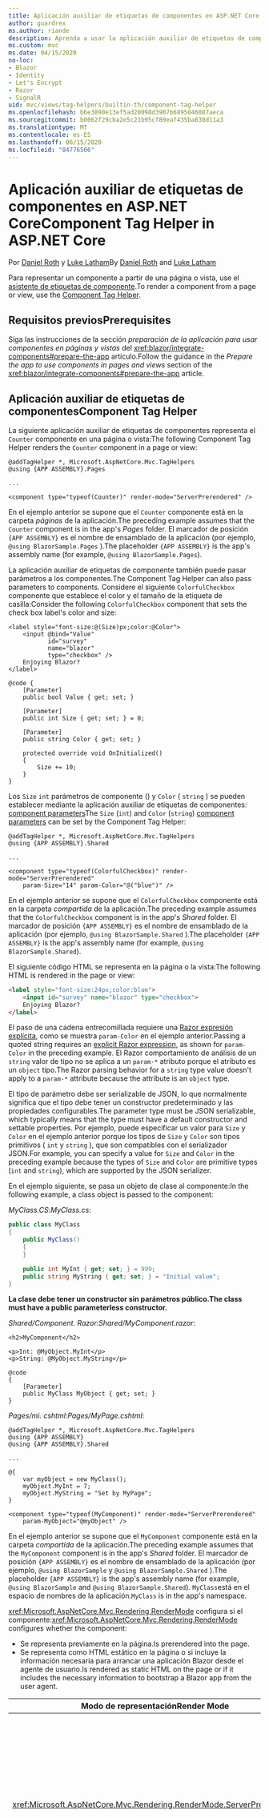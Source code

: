 ```yaml
---
title: Aplicación auxiliar de etiquetas de componentes en ASP.NET Core
author: guardrex
ms.author: riande
description: Aprenda a usar la aplicación auxiliar de etiquetas de componentes de ASP.NET Core para representar Razor componentes en páginas y vistas.
ms.custom: mvc
ms.date: 04/15/2020
no-loc:
- Blazor
- Identity
- Let's Encrypt
- Razor
- SignalR
uid: mvc/views/tag-helpers/builtin-th/component-tag-helper
ms.openlocfilehash: b6e3890e13ef5ad20098d3907b6895046087aeca
ms.sourcegitcommit: b0062f29cba2e5c21b95cf89eaf435ba830d11a3
ms.translationtype: MT
ms.contentlocale: es-ES
ms.lasthandoff: 06/15/2020
ms.locfileid: "84776506"
---
```

# <a name="component-tag-helper-in-aspnet-core"></a><span data-ttu-id="14216-103">Aplicación auxiliar de etiquetas de componentes en ASP.NET Core</span><span class="sxs-lookup"><span data-stu-id="14216-103">Component Tag Helper in ASP.NET Core</span></span>

<span data-ttu-id="14216-104">Por [Daniel Roth](https://github.com/danroth27) y [Luke Latham](https://github.com/guardrex)</span><span class="sxs-lookup"><span data-stu-id="14216-104">By [Daniel Roth](https://github.com/danroth27) and [Luke Latham](https://github.com/guardrex)</span></span>

<span data-ttu-id="14216-105">Para representar un componente a partir de una página o vista, use el [asistente de etiquetas de componente](xref:Microsoft.AspNetCore.Mvc.TagHelpers.ComponentTagHelper).</span><span class="sxs-lookup"><span data-stu-id="14216-105">To render a component from a page or view, use the [Component Tag Helper](xref:Microsoft.AspNetCore.Mvc.TagHelpers.ComponentTagHelper).</span></span>

## <a name="prerequisites"></a><span data-ttu-id="14216-106">Requisitos previos</span><span class="sxs-lookup"><span data-stu-id="14216-106">Prerequisites</span></span>

<span data-ttu-id="14216-107">Siga las instrucciones de la sección *preparación de la aplicación para usar componentes en páginas y vistas* del <xref:blazor/integrate-components#prepare-the-app> artículo.</span><span class="sxs-lookup"><span data-stu-id="14216-107">Follow the guidance in the *Prepare the app to use components in pages and views* section of the <xref:blazor/integrate-components#prepare-the-app> article.</span></span>

## <a name="component-tag-helper"></a><span data-ttu-id="14216-108">Aplicación auxiliar de etiquetas de componentes</span><span class="sxs-lookup"><span data-stu-id="14216-108">Component Tag Helper</span></span>

<span data-ttu-id="14216-109">La siguiente aplicación auxiliar de etiquetas de componentes representa el `Counter` componente en una página o vista:</span><span class="sxs-lookup"><span data-stu-id="14216-109">The following Component Tag Helper renders the `Counter` component in a page or view:</span></span>

```cshtml
@addTagHelper *, Microsoft.AspNetCore.Mvc.TagHelpers
@using {APP ASSEMBLY}.Pages

...

<component type="typeof(Counter)" render-mode="ServerPrerendered" />
```

<span data-ttu-id="14216-110">En el ejemplo anterior se supone que el `Counter` componente está en la carpeta *páginas* de la aplicación.</span><span class="sxs-lookup"><span data-stu-id="14216-110">The preceding example assumes that the `Counter` component is in the app's *Pages* folder.</span></span> <span data-ttu-id="14216-111">El marcador de posición `{APP ASSEMBLY}` es el nombre de ensamblado de la aplicación (por ejemplo, `@using BlazorSample.Pages` ).</span><span class="sxs-lookup"><span data-stu-id="14216-111">The placeholder `{APP ASSEMBLY}` is the app's assembly name (for example, `@using BlazorSample.Pages`).</span></span>

<span data-ttu-id="14216-112">La aplicación auxiliar de etiquetas de componente también puede pasar parámetros a los componentes.</span><span class="sxs-lookup"><span data-stu-id="14216-112">The Component Tag Helper can also pass parameters to components.</span></span> <span data-ttu-id="14216-113">Considere el siguiente `ColorfulCheckbox` componente que establece el color y el tamaño de la etiqueta de casilla:</span><span class="sxs-lookup"><span data-stu-id="14216-113">Consider the following `ColorfulCheckbox` component that sets the check box label's color and size:</span></span>

```razor
<label style="font-size:@(Size)px;color:@Color">
    <input @bind="Value"
           id="survey" 
           name="blazor" 
           type="checkbox" />
    Enjoying Blazor?
</label>

@code {
    [Parameter]
    public bool Value { get; set; }

    [Parameter]
    public int Size { get; set; } = 8;

    [Parameter]
    public string Color { get; set; }

    protected override void OnInitialized()
    {
        Size += 10;
    }
}
```

<span data-ttu-id="14216-114">Los `Size` `int` parámetros de componente () y `Color` ( `string` ) se pueden establecer mediante la aplicación auxiliar de etiquetas de componentes: [component parameters](xref:blazor/components#component-parameters)</span><span class="sxs-lookup"><span data-stu-id="14216-114">The `Size` (`int`) and `Color` (`string`) [component parameters](xref:blazor/components#component-parameters) can be set by the Component Tag Helper:</span></span>

```cshtml
@addTagHelper *, Microsoft.AspNetCore.Mvc.TagHelpers
@using {APP ASSEMBLY}.Shared

...

<component type="typeof(ColorfulCheckbox)" render-mode="ServerPrerendered" 
    param-Size="14" param-Color="@("blue")" />
```

<span data-ttu-id="14216-115">En el ejemplo anterior se supone que el `ColorfulCheckbox` componente está en la carpeta *compartida* de la aplicación.</span><span class="sxs-lookup"><span data-stu-id="14216-115">The preceding example assumes that the `ColorfulCheckbox` component is in the app's *Shared* folder.</span></span> <span data-ttu-id="14216-116">El marcador de posición `{APP ASSEMBLY}` es el nombre de ensamblado de la aplicación (por ejemplo, `@using BlazorSample.Shared` ).</span><span class="sxs-lookup"><span data-stu-id="14216-116">The placeholder `{APP ASSEMBLY}` is the app's assembly name (for example, `@using BlazorSample.Shared`).</span></span>

<span data-ttu-id="14216-117">El siguiente código HTML se representa en la página o la vista:</span><span class="sxs-lookup"><span data-stu-id="14216-117">The following HTML is rendered in the page or view:</span></span>

```html
<label style="font-size:24px;color:blue">
    <input id="survey" name="blazor" type="checkbox">
    Enjoying Blazor?
</label>
```

<span data-ttu-id="14216-118">El paso de una cadena entrecomillada requiere una [ Razor expresión explícita](xref:mvc/views/razor#explicit-razor-expressions), como se muestra `param-Color` en el ejemplo anterior.</span><span class="sxs-lookup"><span data-stu-id="14216-118">Passing a quoted string requires an [explicit Razor expression](xref:mvc/views/razor#explicit-razor-expressions), as shown for `param-Color` in the preceding example.</span></span> <span data-ttu-id="14216-119">El Razor comportamiento de análisis de un `string` valor de tipo no se aplica a un `param-*` atributo porque el atributo es un `object` tipo.</span><span class="sxs-lookup"><span data-stu-id="14216-119">The Razor parsing behavior for a `string` type value doesn't apply to a `param-*` attribute because the attribute is an `object` type.</span></span>

<span data-ttu-id="14216-120">El tipo de parámetro debe ser serializable de JSON, lo que normalmente significa que el tipo debe tener un constructor predeterminado y las propiedades configurables.</span><span class="sxs-lookup"><span data-stu-id="14216-120">The parameter type must be JSON serializable, which typically means that the type must have a default constructor and settable properties.</span></span> <span data-ttu-id="14216-121">Por ejemplo, puede especificar un valor para `Size` y `Color` en el ejemplo anterior porque los tipos de `Size` y `Color` son tipos primitivos ( `int` y `string` ), que son compatibles con el serializador JSON.</span><span class="sxs-lookup"><span data-stu-id="14216-121">For example, you can specify a value for `Size` and `Color` in the preceding example because the types of `Size` and `Color` are primitive types (`int` and `string`), which are supported by the JSON serializer.</span></span>

<span data-ttu-id="14216-122">En el ejemplo siguiente, se pasa un objeto de clase al componente:</span><span class="sxs-lookup"><span data-stu-id="14216-122">In the following example, a class object is passed to the component:</span></span>

<span data-ttu-id="14216-123">*MyClass.CS*:</span><span class="sxs-lookup"><span data-stu-id="14216-123">*MyClass.cs*:</span></span>

```csharp
public class MyClass
{
    public MyClass()
    {
    }

    public int MyInt { get; set; } = 999;
    public string MyString { get; set; } = "Initial value";
}
```

<span data-ttu-id="14216-124">**La clase debe tener un constructor sin parámetros público.**</span><span class="sxs-lookup"><span data-stu-id="14216-124">**The class must have a public parameterless constructor.**</span></span>

<span data-ttu-id="14216-125">*Shared/Component. Razor*:</span><span class="sxs-lookup"><span data-stu-id="14216-125">*Shared/MyComponent.razor*:</span></span>

```razor
<h2>MyComponent</h2>

<p>Int: @MyObject.MyInt</p>
<p>String: @MyObject.MyString</p>

@code
{
    [Parameter]
    public MyClass MyObject { get; set; }
}
```

<span data-ttu-id="14216-126">*Pages/mi. cshtml*:</span><span class="sxs-lookup"><span data-stu-id="14216-126">*Pages/MyPage.cshtml*:</span></span>

```cshtml
@addTagHelper *, Microsoft.AspNetCore.Mvc.TagHelpers
@using {APP ASSEMBLY}
@using {APP ASSEMBLY}.Shared

...

@{
    var myObject = new MyClass();
    myObject.MyInt = 7;
    myObject.MyString = "Set by MyPage";
}

<component type="typeof(MyComponent)" render-mode="ServerPrerendered" 
    param-MyObject="@myObject" />
```

<span data-ttu-id="14216-127">En el ejemplo anterior se supone que el `MyComponent` componente está en la carpeta *compartida* de la aplicación.</span><span class="sxs-lookup"><span data-stu-id="14216-127">The preceding example assumes that the `MyComponent` component is in the app's *Shared* folder.</span></span> <span data-ttu-id="14216-128">El marcador de posición `{APP ASSEMBLY}` es el nombre de ensamblado de la aplicación (por ejemplo, `@using BlazorSample` y `@using BlazorSample.Shared` ).</span><span class="sxs-lookup"><span data-stu-id="14216-128">The placeholder `{APP ASSEMBLY}` is the app's assembly name (for example, `@using BlazorSample` and `@using BlazorSample.Shared`).</span></span> <span data-ttu-id="14216-129">`MyClass`está en el espacio de nombres de la aplicación.</span><span class="sxs-lookup"><span data-stu-id="14216-129">`MyClass` is in the app's namespace.</span></span>

<span data-ttu-id="14216-130"><xref:Microsoft.AspNetCore.Mvc.Rendering.RenderMode> configura si el componente:</span><span class="sxs-lookup"><span data-stu-id="14216-130"><xref:Microsoft.AspNetCore.Mvc.Rendering.RenderMode> configures whether the component:</span></span>

* <span data-ttu-id="14216-131">Se representa previamente en la página.</span><span class="sxs-lookup"><span data-stu-id="14216-131">Is prerendered into the page.</span></span>
* <span data-ttu-id="14216-132">Se representa como HTML estático en la página o si incluye la información necesaria para arrancar una aplicación Blazor desde el agente de usuario.</span><span class="sxs-lookup"><span data-stu-id="14216-132">Is rendered as static HTML on the page or if it includes the necessary information to bootstrap a Blazor app from the user agent.</span></span>

| <span data-ttu-id="14216-133">Modo de representación</span><span class="sxs-lookup"><span data-stu-id="14216-133">Render Mode</span></span> | <span data-ttu-id="14216-134">Descripción</span><span class="sxs-lookup"><span data-stu-id="14216-134">Description</span></span> |
| ----------- | ----------- |
| <xref:Microsoft.AspNetCore.Mvc.Rendering.RenderMode.ServerPrerendered> | <span data-ttu-id="14216-135">Representa el componente en código HTML estático e incluye un marcador para una aplicación Blazor Server.</span><span class="sxs-lookup"><span data-stu-id="14216-135">Renders the component into static HTML and includes a marker for a Blazor Server app.</span></span> <span data-ttu-id="14216-136">Cuando se inicia el agente de usuario, este marcador se usa para arrancar una aplicación Blazor.</span><span class="sxs-lookup"><span data-stu-id="14216-136">When the user-agent starts, this marker is used to bootstrap a Blazor app.</span></span> |
| <xref:Microsoft.AspNetCore.Mvc.Rendering.RenderMode.Server> | <span data-ttu-id="14216-137">Representa un marcador para una aplicación Blazor Server.</span><span class="sxs-lookup"><span data-stu-id="14216-137">Renders a marker for a Blazor Server app.</span></span> <span data-ttu-id="14216-138">La salida del componente no está incluida.</span><span class="sxs-lookup"><span data-stu-id="14216-138">Output from the component isn't included.</span></span> <span data-ttu-id="14216-139">Cuando se inicia el agente de usuario, este marcador se usa para arrancar una aplicación Blazor.</span><span class="sxs-lookup"><span data-stu-id="14216-139">When the user-agent starts, this marker is used to bootstrap a Blazor app.</span></span> |
| <xref:Microsoft.AspNetCore.Mvc.Rendering.RenderMode.Static> | <span data-ttu-id="14216-140">Representa el componente en HTML estático.</span><span class="sxs-lookup"><span data-stu-id="14216-140">Renders the component into static HTML.</span></span> |

<span data-ttu-id="14216-141">Mientras que las páginas y las vistas pueden utilizar componentes, el opuesto no es cierto.</span><span class="sxs-lookup"><span data-stu-id="14216-141">While pages and views can use components, the converse isn't true.</span></span> <span data-ttu-id="14216-142">Los componentes no pueden usar características específicas de la página y de la vista, como vistas y secciones parciales.</span><span class="sxs-lookup"><span data-stu-id="14216-142">Components can't use view- and page-specific features, such as partial views and sections.</span></span> <span data-ttu-id="14216-143">Para usar la lógica de una vista parcial en un componente, se debe factorizar la lógica de vista parcial en un componente.</span><span class="sxs-lookup"><span data-stu-id="14216-143">To use logic from a partial view in a component, factor out the partial view logic into a component.</span></span>

<span data-ttu-id="14216-144">No se admite la representación de componentes de servidor desde una página HTML estática.</span><span class="sxs-lookup"><span data-stu-id="14216-144">Rendering server components from a static HTML page isn't supported.</span></span>

## <a name="additional-resources"></a><span data-ttu-id="14216-145">Recursos adicionales</span><span class="sxs-lookup"><span data-stu-id="14216-145">Additional resources</span></span>

* <xref:Microsoft.AspNetCore.Mvc.TagHelpers.ComponentTagHelper>
* <xref:mvc/views/tag-helpers/intro>
* <xref:blazor/components>
